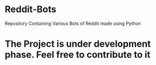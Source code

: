 # Reddit-Bots
Repository Containing Various Bots of Reddit made using Python
# The Project is under development phase. Feel free to contribute to it
